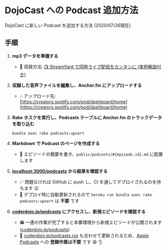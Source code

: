 # DojoCast への Podcast 追加方法

DojoCast に新しい Podcast を追加する方法 (2020/07/26現在)

## 手順

1. **mp3 データを準備する**
   - :scroll: 収録方法: [:tv: StreamYard で同時ライブ配信をカンタンに (実例解説付き)](https://note.com/yasulab/n/n9bfdd69a6b01)
2. **収録した音声ファイルを編集し、Anchor.fm にアップロードする**
   - :notes: アップロード先: [https://creators.spotify.com/pod/dashboard/home](https://creators.spotify.com/pod/dashboard/home)
3. **Rake タスクを実行し、Podcasts テーブルに Anchor.fm のトラックデータを取り込む**

   ```
   bundle exec rake podcasts:upsert
   ```

4. **Markdown で Podcast のページを作成する**
   - :memo: エピソードの概要を書き、`public/podcasts/#{episode.id}.md` に配置します
5. **[localhost:3000/podcasts](http://localhost:3000/podcasts) から結果を確認する**
   - :white_check_mark: 問題なければ GitHub に push し、CI を通してデプロイされるのを待ちます :relieved:
   - :rocket: デプロイ時に自動更新されるので `heroku run bundle exec rake podcasts:upsert` は **不要** です
6. **[coderdojo.jp/podcasts](https://coderdojo.jp/podcasts) にアクセスし、新規エピソードを確認する**
   - :radio: 一連の作業が完了すると本番環境から新規エピソードが公開されます ([coderdojo.jp/podcasts](https://coderdojo.jp/podcasts))
   - :apple: [coderdojo.jp/podcasts.rss](https://coderdojo.jp/podcasts) も合わせて更新されるため、[Apple Podcasts](https://podcasts.apple.com/jp/podcast/dojocast/id1458122473?uo=10) への **登録作業は不要** です :smile: :ok_hand:

